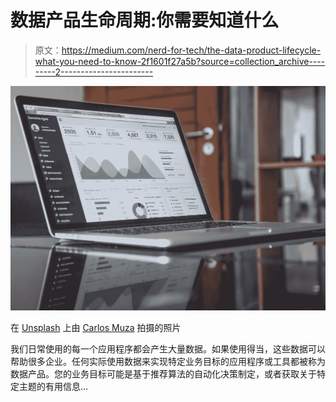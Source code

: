 # 数据产品生命周期:你需要知道什么

> 原文：<https://medium.com/nerd-for-tech/the-data-product-lifecycle-what-you-need-to-know-2f1601f27a5b?source=collection_archive---------2----------------------->

![](img/96d55f00be8008f835fd51f8330ad348.png)

在 [Unsplash](https://unsplash.com?utm_source=medium&utm_medium=referral) 上由 [Carlos Muza](https://unsplash.com/@kmuza?utm_source=medium&utm_medium=referral) 拍摄的照片

我们日常使用的每一个应用程序都会产生大量数据。如果使用得当，这些数据可以帮助很多企业。任何实际使用数据来实现特定业务目标的应用程序或工具都被称为数据产品。您的业务目标可能是基于推荐算法的自动化决策制定，或者获取关于特定主题的有用信息…